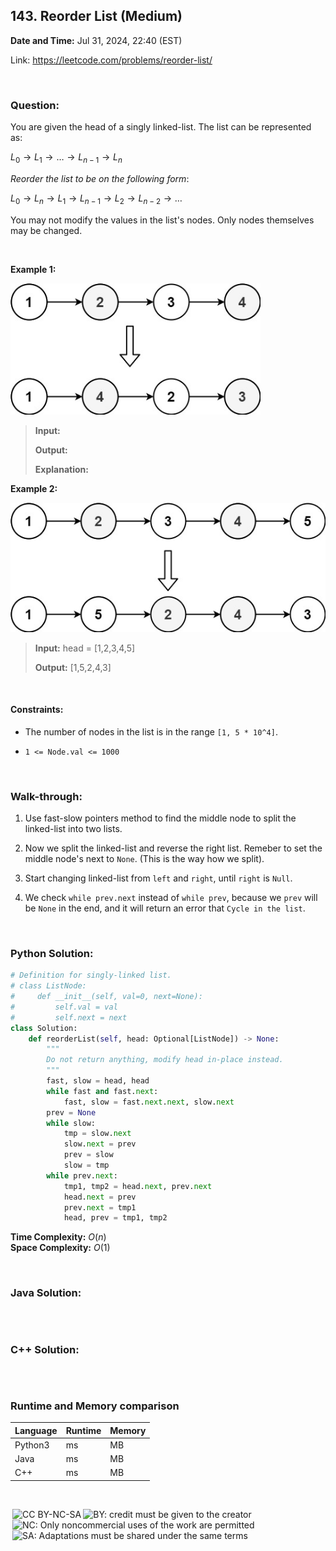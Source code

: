 ## 143. Reorder List (Medium)
**Date and Time:** Jul 31, 2024, 22:40 (EST)

Link: https://leetcode.com/problems/reorder-list/

<br>

### Question:
You are given the head of a singly linked-list. The list can be represented as:

$L_0 → L_1 → … → L_{n - 1} → L_n$

_Reorder the list to be on the following form_:

$L_0 → L_n → L_1 → L_{n - 1} → L_2 → L_{n - 2} → …$

You may not modify the values in the list's nodes. Only nodes themselves may be changed.

<br>

**Example 1:**

<img src="../images/143_1.jpg" width=400>

> **Input:**
> 
> **Output:**
>
> **Explanation:**

**Example 2:**

<img src="../images/143_2.jpg" width=530>

> **Input:** head = [1,2,3,4,5]
> 
> **Output:** [1,5,2,4,3]

<br>

#### Constraints:
* The number of nodes in the list is in the range `[1, 5 * 10^4]`.

* `1 <= Node.val <= 1000`

<br>

### Walk-through: 
1. Use fast-slow pointers method to find the middle node to split the linked-list into two lists.

2. Now we split the linked-list and reverse the right list. Remeber to set the middle node's next to `None`. (This is the way how we split).

3. Start changing linked-list from `left` and `right`, until `right` is `Null`.

4. We check `while prev.next` instead of `while prev`, because we `prev` will be `None` in the end, and it will return an error that `Cycle in the list`.

<br>

### Python Solution:
```python
# Definition for singly-linked list.
# class ListNode:
#     def __init__(self, val=0, next=None):
#         self.val = val
#         self.next = next
class Solution:
    def reorderList(self, head: Optional[ListNode]) -> None:
        """
        Do not return anything, modify head in-place instead.
        """
        fast, slow = head, head
        while fast and fast.next:
            fast, slow = fast.next.next, slow.next
        prev = None
        while slow:
            tmp = slow.next
            slow.next = prev
            prev = slow
            slow = tmp
        while prev.next:
            tmp1, tmp2 = head.next, prev.next
            head.next = prev
            prev.next = tmp1
            head, prev = tmp1, tmp2
```
**Time Complexity:** $O(n)$ <br>
**Space Complexity:** $O(1)$

<br>

### Java Solution:
```java

```

<br>

### C++ Solution:
```cpp

```

<br>

### Runtime and Memory comparison
|Language|Runtime|Memory|
|---|---|---|
|Python3| ms| MB|
|Java   | ms| MB|
|C++    | ms| MB|

<br>

<img style="height:22px!important;margin-left:3px;vertical-align:text-bottom;" src="https://mirrors.creativecommons.org/presskit/icons/cc.svg?ref=chooser-v1" alt="CC BY-NC-SA" title="CC BY-NC-SA"><img style="height:22px!important;margin-left:3px;vertical-align:text-bottom;" src="https://mirrors.creativecommons.org/presskit/icons/by.svg?ref=chooser-v1" alt="BY: credit must be given to the creator" title="BY: credit must be given to the creator"><img style="height:22px!important;margin-left:3px;vertical-align:text-bottom;" src="https://mirrors.creativecommons.org/presskit/icons/nc.svg?ref=chooser-v1" alt="NC: Only noncommercial uses of the work are permitted" title="NC: Only noncommercial uses of the work are permitted"><img style="height:22px!important;margin-left:3px;vertical-align:text-bottom;" src="https://mirrors.creativecommons.org/presskit/icons/sa.svg?ref=chooser-v1" alt="SA: Adaptations must be shared under the same terms" title="SA: Adaptations must be shared under the same terms">